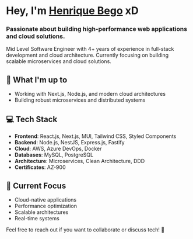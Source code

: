 # Hey, I'm [Henrique Bego](https://www.henriquebego.com.br/) xD

### Passionate about building high-performance web applications and cloud solutions.

Mid Level Software Engineer with 4+ years of experience in full-stack development and cloud architecture. Currently focusing on building scalable microservices and cloud solutions.

## 🚀 What I'm up to

- Working with Next.js, Node.js, and modern cloud architectures
- Building robust microservices and distributed systems

## 💻 Tech Stack

- **Frontend**: React.js, Next.js, MUI, Tailwind CSS, Styled Components
- **Backend**: Node.js, NestJS, Express.js, Fastify
- **Cloud**: AWS, Azure DevOps, Docker
- **Databases**: MySQL, PostgreSQL
- **Architecture**: Microservices, Clean Architecture, DDD
- **Certificates**: AZ-900

## 🎯 Current Focus

- Cloud-native applications
- Performance optimization
- Scalable architectures
- Real-time systems

Feel free to reach out if you want to collaborate or discuss tech! 🤝
